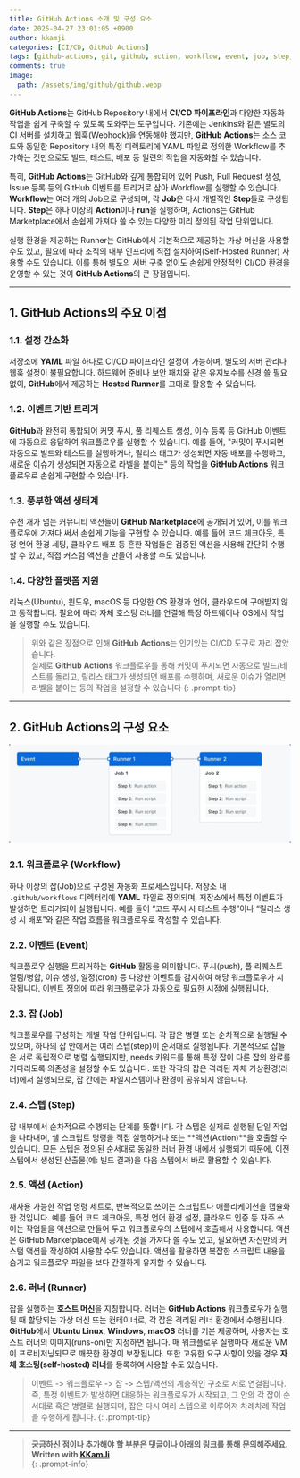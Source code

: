 ```yaml
---
title: GitHub Actions 소개 및 구성 요소
date: 2025-04-27 23:01:05 +0900
author: kkamji
categories: [CI/CD, GitHub Actions]
tags: [github-actions, git, github, action, workflow, event, job, step, runner]
comments: true
image:
  path: /assets/img/github/github.webp
---
```


**GitHub Actions**는 GitHub Repository 내에서 **CI/CD 파이프라인**과 다양한 자동화 작업을 쉽게 구축할 수 있도록 도와주는 도구입니다. 기존에는 Jenkins와 같은 별도의 CI 서버를 설치하고 웹훅(Webhook)을 연동해야 했지만, **GitHub Actions**는 소스 코드와 동일한 Repository 내의 특정 디렉토리에 YAML 파일로 정의한 Workflow를 추가하는 것만으로도 빌드, 테스트, 배포 등 일련의 작업을 자동화할 수 있습니다.

특히, **GitHub Actions**는 GitHub와 깊게 통합되어 있어 Push, Pull Request 생성, Issue 등록 등의 GitHub 이벤트를 트리거로 삼아 Workflow를 실행할 수 있습니다. **Workflow**는 여러 개의 Job으로 구성되며, 각 **Job**은 다시 개별적인 **Step**들로 구성됩니다. **Step**은 하나 이상의 **Action**이나 **run**을 실행하며, Actions는 GitHub Marketplace에서 손쉽게 가져다 쓸 수 있는 다양한 미리 정의된 작업 단위입니다.

실행 환경을 제공하는 Runner는 GitHub에서 기본적으로 제공하는 가상 머신을 사용할 수도 있고, 필요에 따라 조직의 내부 인프라에 직접 설치하여(Self-Hosted Runner) 사용할 수도 있습니다. 이를 통해 별도의 서버 구축 없이도 손쉽게 안정적인 CI/CD 환경을 운영할 수 있는 것이 **GitHub Actions**의 큰 장점입니다.

---

## 1. GitHub Actions의 주요 이점

### 1.1. 설정 간소화

저장소에 **YAML** 파일 하나로 CI/CD 파이프라인 설정이 가능하며, 별도의 서버 관리나 웹훅 설정이 불필요합니다. 하드웨어 준비나 보안 패치와 같은 유지보수를 신경 쓸 필요 없이, **GitHub**에서 제공하는 **Hosted Runner**를 그대로 활용할 수 있습니다.

### 1.2. 이벤트 기반 트리거

**GitHub**과 완전히 통합되어 커밋 푸시, 풀 리퀘스트 생성, 이슈 등록 등 GitHub 이벤트에 자동으로 응답하여 워크플로우를 실행할 수 있습니다. 예를 들어, "커밋이 푸시되면 자동으로 빌드와 테스트를 실행하거나, 릴리스 태그가 생성되면 자동 배포를 수행하고, 새로운 이슈가 생성되면 자동으로 라벨을 붙이는" 등의 작업을 **GitHub Actions** 워크플로우로 손쉽게 구현할 수 있습니다.

### 1.3. 풍부한 액션 생태계

수천 개가 넘는 커뮤니티 액션들이 **GitHub Marketplace**에 공개되어 있어, 이를 워크플로우에 가져다 써서 손쉽게 기능을 구현할 수 있습니다. 예를 들어 코드 체크아웃, 특정 언어 환경 세팅, 클라우드 배포 등 흔한 작업들은 검증된 액션을 사용해 간단히 수행할 수 있고, 직접 커스텀 액션을 만들어 사용할 수도 있습니다.

### 1.4. 다양한 플랫폼 지원

리눅스(Ubuntu), 윈도우, macOS 등 다양한 OS 환경과 언어, 클라우드에 구애받지 않고 동작합니다. 필요에 따라 자체 호스팅 러너를 연결해 특정 하드웨어나 OS에서 작업을 실행할 수도 있습니다.

> 위와 같은 장점으로 인해 **GitHub Actions**는 인기있는 CI/CD 도구로 자리 잡았습니다.  
> 실제로 **GitHub Actions** 워크플로우를 통해 커밋이 푸시되면 자동으로 빌드/테스트를 돌리고, 릴리스 태그가 생성되면 배포를 수행하며, 새로운 이슈가 열리면 라벨을 붙이는 등의 작업을 설정할 수 있습니다
{: .prompt-tip}

---

## 2. GitHub Actions의 구성 요소

![GitHub Actions Component](/assets/img/github/github_actions_component.webp)

### 2.1. 워크플로우 (Workflow)

하나 이상의 잡(Job)으로 구성된 자동화 프로세스입니다. 저장소 내 `.github/workflows` 디렉터리에 **YAML** 파일로 정의되며, 저장소에서 특정 이벤트가 발생하면 트리거되어 실행됩니다. 예를 들어 “코드 푸시 시 테스트 수행”이나 “릴리스 생성 시 배포”와 같은 작업 흐름을 워크플로우로 작성할 수 있습니다.

### 2.2. 이벤트 (Event)

워크플로우 실행을 트리거하는 **GitHub** 활동을 의미합니다. 푸시(push), 풀 리퀘스트 열림/병합, 이슈 생성, 일정(cron) 등 다양한 이벤트를 감지하여 해당 워크플로우가 시작됩니다. 이벤트 정의에 따라 워크플로우가 자동으로 필요한 시점에 실행됩니다.

### 2.3. 잡 (Job)

워크플로우를 구성하는 개별 작업 단위입니다. 각 잡은 병렬 또는 순차적으로 실행될 수 있으며, 하나의 잡 안에서는 여러 스텝(step)이 순서대로 실행됩니다. 기본적으로 잡들은 서로 독립적으로 병렬 실행되지만, needs 키워드를 통해 특정 잡이 다른 잡의 완료를 기다리도록 의존성을 설정할 수도 있습니다. 또한 각각의 잡은 격리된 자체 가상환경(러너)에서 실행되므로, 잡 간에는 파일시스템이나 환경이 공유되지 않습니다.

### 2.4. 스텝 (Step)

잡 내부에서 순차적으로 수행되는 단계를 뜻합니다. 각 스텝은 실제로 실행될 단일 작업을 나타내며, 쉘 스크립트 명령을 직접 실행하거나 또는 **액션(Action)**을 호출할 수 있습니다. 모든 스텝은 정의된 순서대로 동일한 러너 환경 내에서 실행되기 때문에, 이전 스텝에서 생성된 산출물(예: 빌드 결과)을 다음 스텝에서 바로 활용할 수 있습니다.

### 2.5. 액션 (Action)

재사용 가능한 작업 명령 세트로, 반복적으로 쓰이는 스크립트나 애플리케이션을 캡슐화한 것입니다. 예를 들어 코드 체크아웃, 특정 언어 환경 설정, 클라우드 인증 등 자주 쓰이는 작업들을 액션으로 만들어 두고 워크플로우의 스텝에서 호출해서 사용합니다. 액션은 GitHub Marketplace에서 공개된 것을 가져다 쓸 수도 있고, 필요하면 자신만의 커스텀 액션을 작성하여 사용할 수도 있습니다. 액션을 활용하면 복잡한 스크립트 내용을 숨기고 워크플로우 파일을 보다 간결하게 유지할 수 있습니다.

### 2.6. 러너 (Runner)

잡을 실행하는 **호스트 머신**을 지칭합니다. 러너는 **GitHub Actions** 워크플로우가 실행될 때 할당되는 가상 머신 또는 컨테이너로, 각 잡은 격리된 러너 환경에서 수행됩니다. **GitHub**에서 **Ubuntu Linux**, **Windows**, **macOS** 러너를 기본 제공하며, 사용자는 호스트 러너의 이미지(runs-on)만 지정하면 됩니다. 매 워크플로우 실행마다 새로운 VM이 프로비저닝되므로 깨끗한 환경이 보장됩니다. 또한 고유한 요구 사항이 있을 경우 **자체 호스팅(self-hosted) 러너**를 등록하여 사용할 수도 있습니다.

> 이벤트 -> 워크플로우 -> 잡 -> 스텝/액션의 계층적인 구조로 서로 연결됩니다. 즉, 특정 이벤트가 발생하면 대응하는 워크플로우가 시작되고, 그 안의 각 잡이 순서대로 혹은 병렬로 실행되며, 잡은 다시 여러 스텝으로 이루어져 차례차례 작업을 수행하게 됩니다.
{: .prompt-tip}

---

> **궁금하신 점이나 추가해야 할 부분은 댓글이나 아래의 링크를 통해 문의해주세요.**  
> **Written with [KKamJi](https://www.linkedin.com/in/taejikim/)**  
{: .prompt-info}
